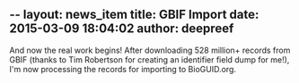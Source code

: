 
--
layout: news_item
title: GBIF Import
date: 2015-03-09 18:04:02
author: deepreef
---

And now the real work begins!  After downloading 528 million+ records from GBIF (thanks to Tim Robertson for creating an identifier field dump for me!), I'm now processing the records for importing to BioGUID.org.
